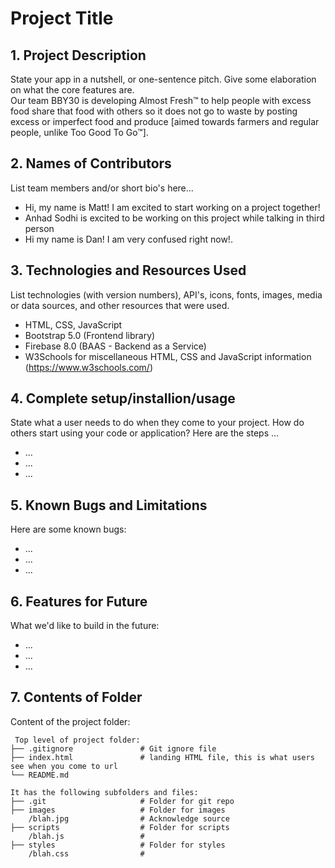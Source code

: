 # Project Title

## 1. Project Description
State your app in a nutshell, or one-sentence pitch. Give some elaboration on what the core features are.  
Our team BBY30 is developing Almost Fresh™ to help people with excess food share that food with others so it does not go to waste by posting excess or imperfect food and produce [aimed towards farmers and regular people, unlike Too Good To Go™].

## 2. Names of Contributors
List team members and/or short bio's here... 
* Hi, my name is Matt! I am excited to start working on a project together!
* Anhad Sodhi is excited to be working on this project while talking in third person
* Hi my name is Dan! I am very confused right now!.
	
## 3. Technologies and Resources Used
List technologies (with version numbers), API's, icons, fonts, images, media or data sources, and other resources that were used.
* HTML, CSS, JavaScript
* Bootstrap 5.0 (Frontend library)
* Firebase 8.0 (BAAS - Backend as a Service)
* W3Schools for miscellaneous HTML, CSS and JavaScript information (https://www.w3schools.com/)

## 4. Complete setup/installion/usage
State what a user needs to do when they come to your project.  How do others start using your code or application?
Here are the steps ...
* ...
* ...
* ...

## 5. Known Bugs and Limitations
Here are some known bugs:
* ...
* ...
* ...

## 6. Features for Future
What we'd like to build in the future:
* ...
* ...
* ...
	
## 7. Contents of Folder
Content of the project folder:

```
 Top level of project folder: 
├── .gitignore               # Git ignore file
├── index.html               # landing HTML file, this is what users see when you come to url
└── README.md

It has the following subfolders and files:
├── .git                     # Folder for git repo
├── images                   # Folder for images
    /blah.jpg                # Acknowledge source
├── scripts                  # Folder for scripts
    /blah.js                 # 
├── styles                   # Folder for styles
    /blah.css                # 



```


